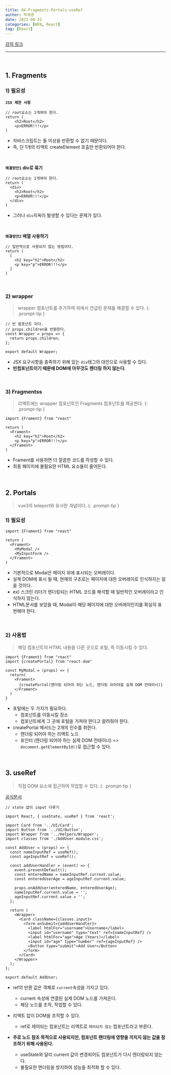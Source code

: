 ```yaml
---
title: 04-Fragments-Portals-useRef
author: 박재경
date: 2022-08-31
categories: [WEB, React]
tag: [React]
---
```


[강의 링크](https://www.udemy.com/course/best-react)

---

<br>

## 1. Fragments

### 1) 필요성

**`JSX 제한 사항`**

```react
// root요소는 1개여야 한다. 
return (
	<h2>Root</h2>
    <p>ERROR!!!</p>
)
```

- 자바스크립트는 둘 이상을 반환할 수 없기 때문이다. 
- 즉, 단 1개의 리액트 createElement 호출만 반환되어야 한다.

<br>

**`해결방안1` div로 묶기**

```react
// root요소는 1개여야 한다. 
return (
  <div>
	<h2>Root</h2>
    <p>ERROR!!!</p>
  </div>
)
```

- 그러나 `div`지옥이 발생할 수 있다는 문제가 있다. 

<br>

**`해결방안2` 배열 사용하기**

```react
// 일반적으로 사용되지 않는 방법이다. 
return (
  [
    <h2 key="h2">Root</h2>
    <p key="p">ERROR!!!</p>
  ]
)
```

<br>

### 2) wrapper

> wrapper 컴포넌트를 추가하여 위에서 언급된 문제를 해결할 수 있다. 
{: .prompt-tip }

```react
// 빈 컴포넌트 이다. 
// props.children을 반환한다.
const Wrapper = props => {
  return props.children;
};

export default Wrapper;
```

- JSX 요구사항을 충족하기 위해 있는 `div`태그의 대안으로 사용할 수 있다. 
- **빈컴포넌트이기 때문에 DOM에 아무것도 렌더링 하지 않는다.** 

<br>

### 3) Fragmentss

> 리액트에는 wrapper 컴포넌트인 Fragments 컴포넌트를 제공한다. 
{: .prompt-tip }

```react
import {Frament} from "react"

return (
  <Frament>
    <h2 key="h2">Root</h2>
    <p key="p">ERROR!!!</p>
  </Frament>
)
```

- Frament를 사용하면 더 깔끔한 코드를 작성할 수 있다.
- 최종 페이지에 불필요한 HTML 요소들이 줄어든다.

<br>

## 2. Portals

> vue3의 teleport와 유사한 개념이다.
{: .prompt-tip }

### 1) 필요성

```react
import {Frament} from "react"

return (
  <Frament>
    <MyModal />
    <MyInputForm />
  </Frament>
)
```

- 기본적으로 Modal은 페이지 위에 표시되는 오버레이다.
- 실제 DOM에 표시 될 때, 현재의 구조로는 페이지에 대한 오버레이로 인식하지는 않을 것이다.
- ex) 스크린 리더가 렌더링되는 HTML 코드를 해석할 때 일반적인 오버레이라고 인식하지 않는다.
- HTML문서를 보았을 때, Modal이 해당 페이지에 대한 오버레이인지를 확실히 표현해야 한다. 

<br>

### 2) 사용법

> 해당 컴포넌트의 HTML 내용을 다른 곳으로 포털, 즉 이동시킬 수 있다.

```react
import {Frament} from "react"
import {createPortal} from "react-dom"

const MyModal = (props) => {
  return(
    <Frament>
	  {createPortal(렌더링 되어야 하는 노드, 렌더링 되어야할 실제 DOM 컨테이너)}
    </Frament>
  )
}
```

- 포털에는 두 가지가 필요하다.
  - 컴포넌트를 이동시킬 장소
  - 컴포넌트에게 그 곳에 포털을 가져야 한다고 알려줘야 한다.
- createPortal 메서드는 2개의 인수를 취한다.
  - 렌더링 되어야 하는 리액트 노드
  - 포인터 (렌더링 되어야 하는 실제 DOM 컨테이너) => `document.getElementById()`로 접근할 수 있다. 

<br>

## 3. useRef

> 직접 DOM 요소에 접근하여 작업할 수 있다. 
{: .prompt-tip }

[공식문서](https://ko.reactjs.org/docs/hooks-reference.html#useref)

```react
// state 없이 input 다루기

import React, { useState, useRef } from 'react';

import Card from '../UI/Card';
import Button from '../UI/Button';
import Wrapper from '../Helpers/Wrapper';
import classes from './AddUser.module.css';

const AddUser = (props) => {
  const nameInputRef = useRef();
  const ageInputRef = useRef();

  const addUserHandler = (event) => {
    event.preventDefault();
    const enteredName = nameInputRef.current.value;
    const enteredUserAge = ageInputRef.current.value;
      
    props.onAddUser(enteredName, enteredUserAge);
    nameInputRef.current.value = '';
    ageInputRef.current.value = '';
  };

  return (
    <Wrapper>
      <Card className={classes.input}>
        <form onSubmit={addUserHandler}>
          <label htmlFor="username">Username</label>
          <input id="username" type="text" ref={nameInputRef} />
          <label htmlFor="age">Age (Years)</label>
          <input id="age" type="number" ref={ageInputRef} />
          <Button type="submit">Add User</Button>
        </form>
      </Card>
    </Wrapper>
  );
};

export default AddUser;
```

- ref의 반환 값은 객체로 `current`속성을 가지고 있다. 
  - current 속성에 연결된 실제 DOM 노드를 가져온다. 
  - 해당 노드를 조작, 작업할 수 있다. 
- 리액트 없이 DOM을 조작할 수 있다.
  - ref로 제어되는 컴포넌트는 리액트로 `제어되지 않는` 컴포넌트라고 부른다.

- **주로 노드 참조 목적으로 사용되지만, 컴포넌트 렌더링에 영향을 끼치지 않는 값을 참조하기 위해 사용된다.**
  - useState와 달리 current 값이 변경되어도 컴포넌트가 다시 렌더링되지 않는다. 
  - 불필요한 렌더링을 방지하여 성능을 최적화 할 수 있다. 

<br>

